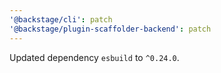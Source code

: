 ```yaml
---
'@backstage/cli': patch
'@backstage/plugin-scaffolder-backend': patch
---
```


Updated dependency `esbuild` to `^0.24.0`.
